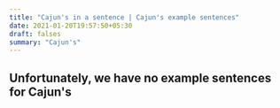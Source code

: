 ```yaml
---
title: "Cajun's in a sentence | Cajun's example sentences"
date: 2021-01-20T19:57:50+05:30
draft: falses
summary: "Cajun's"
---
```

## Unfortunately, we have no example sentences for Cajun's                 
